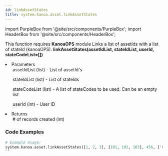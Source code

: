 ```yaml
---
id: linkAssetStates
title: system.kanoa.asset.linkAssetStates
---
```


import PurpleBox from '@site/src/components/PurpleBox';
import HeaderBox from '@site/src/components/HeaderBox';

<PurpleBox>This function requires <b>KanoaOPS</b> module</PurpleBox>
<HeaderBox header="Description">Links a list of assetIds with a list of stateId (kanoaOPS).</HeaderBox>
<HeaderBox header="Syntax">
    <b>linkAssetStates(assetIdList, stateIdList, userId, stateCodeList=[])</b>
    <li> Parameters <br />
        <ul>assetIdList (list) - List of assetId's</ul>
        <ul>stateIdList (list) - List of stateIds</ul>
        <ul>stateCodeList (list) - A list of stateCodes to be used. Can be an empty list</ul>
        <ul>userId (int) - User ID</ul>
    </li>
    <li> Returns <br />
        <ul># of records created (int)</ul>
    </li>
</HeaderBox>

### Code Examples

```python
# Example Usage:
system.kanoa.asset.linkAssetStates([1, 2, 3], [101, 102, 103], 456, ['Code1', 'Code2', 'Code3'])
``
